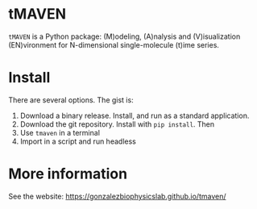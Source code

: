 # tMAVEN
`tMAVEN` is a Python package: (M)odeling, (A)nalysis and (V)isualization (EN)vironment for N-dimensional single-molecule (t)ime series.


# Install
There are several options. The gist is:
1. Download a binary release. Install, and run as a standard application.
2. Download the git repository. Install with `pip install`. Then
  1. Use `tmaven` in a terminal
  2. Import in a script and run headless

# More information
See the website: https://gonzalezbiophysicslab.github.io/tmaven/

 